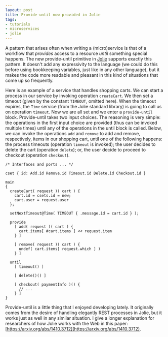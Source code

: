 ```yaml
---
layout: post
title: Provide-until now provided in Jolie
tags:
- tutorials
- microservices
- jolie
---
```


A pattern that arises often when writing a (micro)service is that of a workflow that _provides_ access to a resource _until_ something special happens. The new provide-until primitive in [Jolie](http://www.jolie-lang.org/) supports exactly this pattern. It doesn't add any expressivity to the language (we could do this before using bookkeeping variables, just like in any other language), but it makes the code more readable and pleasant in this kind of situations that come up so frequently.

Here is an example of a service that handles shopping carts. We can start a process in our service by invoking operation `createCart`. We then set a timeout (given by the constant `TIMEOUT`, omitted here). When the timeout expires, the `Time` service (from the Jolie standard library) is going to call us on operation `timeout`.
Now we are all set and we enter a `provide-until` block. Provide-until takes two input choices. The reasoning is very simple: the operations in the first input choice are provided (thus can be invoked multiple times) until any of the operations in the until block is called. Below, we can invoke the operations `add` and `remove` to add and remove, respectively, items in our shopping cart, until one of the following happens: the process timeouts (operation `timeout` is invoked); the user decides to delete the cart (operation `delete`); or, the user decide to proceed to checkout (operation `checkout`).

<pre>
<code class="language-jolie">/* Interfaces and ports ... */

cset { id: Add.id Remove.id Timeout.id Delete.id Checkout.id }

main
{
  createCart( request )( cart ) {
    cart.id = csets.id = new;
    cart.user = request.user
  };

  setNextTimeout@Time( TIMEOUT { .message.id = cart.id } );

  provide
    [ add( request )( cart ) {
      cart.items[ #cart.items ] << request.item
    } ]

    [ remove( request )( cart ) {
      undef( cart.items[ request.which ] )
    } ]

  until
    [ timeout() ]

    [ delete()() ]

    [ checkout( paymentInfo )() {
      // ...
    } ]
}</code></pre>

Provide-until is a little thing that I enjoyed developing lately. It originally comes from the desire of handling elegantly REST processes in Jolie, but it works just as well in any similar situation. I give a longer explanation for researchers of how Jolie works with the Web in this paper: [https://arxiv.org/abs/1410.3712](https://arxiv.org/abs/1410.3712).
